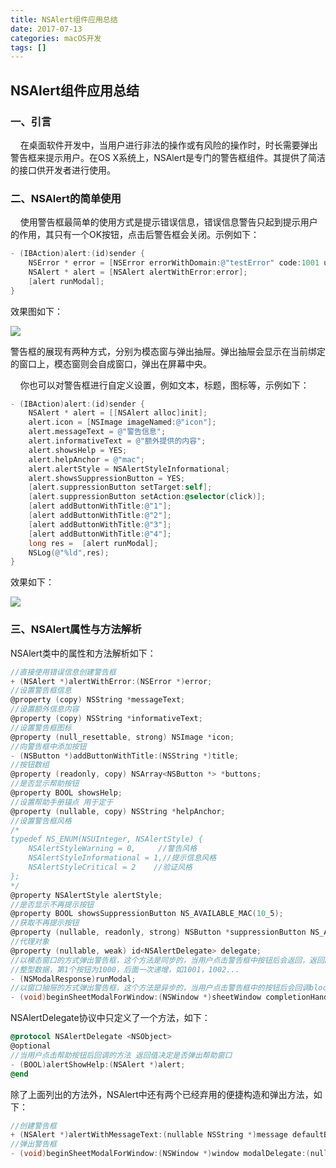 ```yaml
---
title: NSAlert组件应用总结
date: 2017-07-13
categories: macOS开发
tags: []
---
```

## NSAlert组件应用总结

### 一、引言

    在桌面软件开发中，当用户进行非法的操作或有风险的操作时，时长需要弹出警告框来提示用户。在OS X系统上，NSAlert是专门的警告框组件。其提供了简洁的接口供开发者进行使用。

### 二、NSAlert的简单使用

    使用警告框最简单的使用方式是提示错误信息，错误信息警告只起到提示用户的作用，其只有一个OK按钮，点击后警告框会关闭。示例如下：

```objectivec
- (IBAction)alert:(id)sender {
    NSError * error = [NSError errorWithDomain:@"testError" code:1001 userInfo:@{@"userid":@"1000"}];
    NSAlert * alert = [NSAlert alertWithError:error];
    [alert runModal];
}
```

效果图如下：

![](https://static.oschina.net/uploads/space/2017/0713/113916_zbny_2340880.png)

警告框的展现有两种方式，分别为模态窗与弹出抽屉。弹出抽屉会显示在当前绑定的窗口上，模态窗则会自成窗口，弹出在屏幕中央。

    你也可以对警告框进行自定义设置，例如文本，标题，图标等，示例如下：

```objectivec
- (IBAction)alert:(id)sender {
    NSAlert * alert = [[NSAlert alloc]init];
    alert.icon = [NSImage imageNamed:@"icon"];
    alert.messageText = @"警告信息";
    alert.informativeText = @"额外提供的内容";
    alert.showsHelp = YES;
    alert.helpAnchor = @"mac";
    alert.alertStyle = NSAlertStyleInformational;
    alert.showsSuppressionButton = YES;
    [alert.suppressionButton setTarget:self];
    [alert.suppressionButton setAction:@selector(click)];
    [alert addButtonWithTitle:@"1"];
    [alert addButtonWithTitle:@"2"];
    [alert addButtonWithTitle:@"3"];
    [alert addButtonWithTitle:@"4"];
    long res =  [alert runModal];
    NSLog(@"%ld",res);
}
```

效果如下：

![](https://static.oschina.net/uploads/space/2017/0713/153817_EVm5_2340880.png)

### 三、NSAlert属性与方法解析

NSAlert类中的属性和方法解析如下：

```objectivec
//直接使用错误信息创建警告框
+ (NSAlert *)alertWithError:(NSError *)error;
//设置警告框信息
@property (copy) NSString *messageText;
//设置额外信息内容
@property (copy) NSString *informativeText;
//设置警告框图标
@property (null_resettable, strong) NSImage *icon;
//向警告框中添加按钮
- (NSButton *)addButtonWithTitle:(NSString *)title;
//按钮数组
@property (readonly, copy) NSArray<NSButton *> *buttons;
//是否显示帮助按钮
@property BOOL showsHelp;
//设置帮助手册锚点 用于定于
@property (nullable, copy) NSString *helpAnchor;
//设置警告框风格
/*
typedef NS_ENUM(NSUInteger, NSAlertStyle) {
    NSAlertStyleWarning = 0,     //警告风格
    NSAlertStyleInformational = 1,//提示信息风格
    NSAlertStyleCritical = 2    //验证风格
};
*/
@property NSAlertStyle alertStyle;
//是否显示不再提示按钮
@property BOOL showsSuppressionButton NS_AVAILABLE_MAC(10_5);
//获取不再提示按钮
@property (nullable, readonly, strong) NSButton *suppressionButton NS_AVAILABLE_MAC(10_5);
//代理对象
@property (nullable, weak) id<NSAlertDelegate> delegate;
//以模态窗口的方式弹出警告框，这个方法是同步的，当用户点击警告框中按钮后会返回，返回的NSModalResponse实际上是
//整型数据，第1个按钮为1000，后面一次递增，如1001，1002...
- (NSModalResponse)runModal;
//以窗口抽屉的方式弹出警告框，这个方法是异步的，当用户点击警告框中的按钮后会回调block
- (void)beginSheetModalForWindow:(NSWindow *)sheetWindow completionHandler:(void (^ __nullable)(NSModalResponse returnCode))handler NS_AVAILABLE_MAC(10_9);
```

NSAlertDelegate协议中只定义了一个方法，如下：

```objectivec
@protocol NSAlertDelegate <NSObject>
@optional
//当用户点击帮助按钮后回调的方法 返回值决定是否弹出帮助窗口
- (BOOL)alertShowHelp:(NSAlert *)alert;
@end
```

除了上面列出的方法外，NSAlert中还有两个已经弃用的便捷构造和弹出方法，如下：

```objectivec
//创建警告框
+ (NSAlert *)alertWithMessageText:(nullable NSString *)message defaultButton:(nullable NSString *)defaultButton alternateButton:(nullable NSString *)alternateButton otherButton:(nullable NSString *)otherButton informativeTextWithFormat:(NSString *)format, ...;
//弹出警告框
- (void)beginSheetModalForWindow:(NSWindow *)window modalDelegate:(nullable id)delegate didEndSelector:(nullable SEL)didEndSelector contextInfo:(nullable void *)contextInfo;
```
